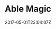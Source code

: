 ---
title: "Able Magic"
site_link: "http://ablemagic.no/"
description: "All about storytelling and development."
location: "Trondheim"
active: true
active_from: "2007-01-01"
active_to: ""
tags: []
date: "2017-05-01T23:04:07Z"
---